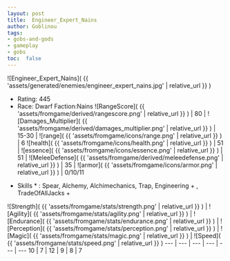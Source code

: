 ```yaml
---
layout: post
title:  Engineer_Expert_Nains
author: Goblinou
tags:
- gobs-and-gods
- gameplay
- gobs
toc:  false
---
```


![Engineer_Expert_Nains]( {{ 'assets/generated/enemies/engineer_expert_nains.jpg' | relative_url }} )
- Rating: 445
- Race: Dwarf  Faction:Nains
![RangeScore]( {{ 'assets/fromgame/derived/rangescore.png' | relative_url }} ) | 80 | ![Damages_Multiplier]( {{ 'assets/fromgame/derived/damages_multiplier.png' | relative_url }} ) | 15-30 | ![range]( {{ 'assets/fromgame/icons/range.png' | relative_url }} ) | 6
![health]( {{ 'assets/fromgame/icons/health.png' | relative_url }} ) | 51 | ![essence]( {{ 'assets/fromgame/icons/essence.png' | relative_url }} ) | 51 | ![MeleeDefense]( {{ 'assets/fromgame/derived/meleedefense.png' | relative_url }} ) | 35 | ![armor]( {{ 'assets/fromgame/icons/armor.png' | relative_url }} ) | 0/10/11
* Skills * : Spear, Alchemy, Alchimechanics, Trap, Engineering + , TradeOfAllJacks + 

![Strength]( {{ 'assets/fromgame/stats/strength.png' | relative_url }} ) | ![Agility]( {{ 'assets/fromgame/stats/agility.png' | relative_url }} ) | ![Endurance]( {{ 'assets/fromgame/stats/endurance.png' | relative_url }} ) | ![Perception]( {{ 'assets/fromgame/stats/perception.png' | relative_url }} ) | ![Magic]( {{ 'assets/fromgame/stats/magic.png' | relative_url }} ) | ![Speed]( {{ 'assets/fromgame/stats/speed.png' | relative_url }} )
--- | --- | --- | --- | --- | ---
10 | 7 | 12 | 9 | 8 | 7
